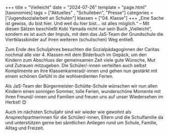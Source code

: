 +++
title = "Vielleicht"
date = "2024-07-26"
template = "page.html"
[taxonomies]
tags = ["Aktuelles" , "Schulleben", "Presse"]
categories = ["Jugendsozialarbeit an Schulen"]
klassen = ["04. Klasse"]
+++
„Eine Sache ist gewiss, du bist hier. Und weil du hier bist… ist alles möglich.“ – Mit diesen Sätzen beschließt Kobi Yamada nicht nur sein Buch „Vielleicht“, sondern es ist auch der Impuls, mit dem das JaS-Team der Grundschule die Viertklasskinder auf ihren weiteren (schulischen) Weg entließ.

<!-- more -->

Zum Ende des Schuljahres besuchten die Sozialpädagoginnen der Caritas nochmal alle vier 4. Klassen mit dem Bilderbuch im Gepäck, um den Kindern zum Abschluss der gemeinsamen Zeit viele gute Wünsche, Mut und Zutrauen mitzugeben. Die Schüler/-innen verteilten auch selbst Komplimente an ihre Klassenkamerad/-innen und gehen nun gestärkt mit einem schönen Gefühl in die wohlverdienten Ferien.

Als JaS-Team der Bürgermeister-Schütte-Schule wünschen wir nun allen Kindern einen sonnigen Sommer, tolle Ferien, wunderschöne Momente mit ihren Freund/-innen und Familien und freuen uns auf unser Wiedersehen im Herbst! 😊

Auch im nächsten Schuljahr sind wir wieder wie gewohnt als Ansprechpartnerinnen für die Schüler/-innen, Eltern und die Schulfamilie da und unterstützen gerne bei sämtlichen Anliegen rund um Schule, Familie, Alltag und Freizeit.


